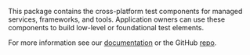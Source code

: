﻿This package contains the cross-platform test components for managed services, frameworks, and tools. Application owners can use these components to build low-level or foundational test elements.

For more information see our [documentation](https://docs.perpetualintelligence.com/articles/repos/protocols/intro.html) or the GitHub [repo](https://github.com/perpetualintelligence/protocols).